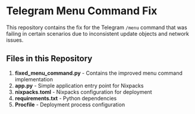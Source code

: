 # Telegram Menu Command Fix

This repository contains the fix for the Telegram `/menu` command that was failing in certain scenarios due to inconsistent update objects and network issues.

## Files in this Repository

1. **fixed_menu_command.py** - Contains the improved menu command implementation
2. **app.py** - Simple application entry point for Nixpacks
3. **nixpacks.toml** - Nixpacks configuration for deployment
4. **requirements.txt** - Python dependencies
5. **Procfile** - Deployment process configuration
